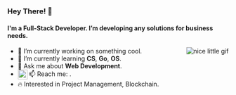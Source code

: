 ### Hey There! 👋

#### I'm a Full-Stack Developer. I’m developing any solutions for business needs.

<img src="https://gist.githubusercontent.com/Nebado/544f489093f8481403dba74d6dd08219/raw/c87e7b1ca603189c237858a42ccc85e1270420c3/Codin.gif" alt="nice little gif" align="right">

- 🔭 I’m currently working on something cool.
- 🌱 I’m currently learning **CS**, **Go**, **OS**.
- 💬 Ask me about **Web Development**.
- 📫 Reach me: <a href="https://t.me/@ne84d0"><img align="left" alt="Nebado's Telegram" width="22px" src="https://telegram.org/img/t_logo.svg?1" /></a>.
- 🔥 Interested in Project Management, Blockchain.